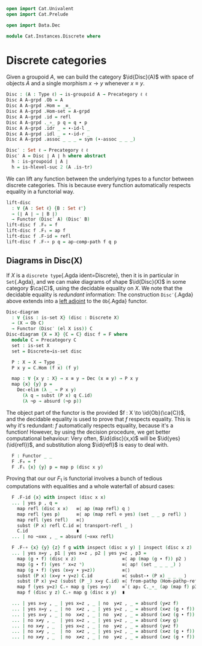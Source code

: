 ```agda
open import Cat.Univalent
open import Cat.Prelude

open import Data.Dec

module Cat.Instances.Discrete where
```

<!--
```agda
private variable
  ℓ ℓ' : Level
  X : Type ℓ
  C : Precategory ℓ ℓ'

open Precategory
open Functor
```
-->

# Discrete categories

Given a groupoid $A$, we can build the category $\id{Disc}(A)$ with
space of objects $A$ and a single morphism $x \to y$ whenever $x \equiv
y$.

```agda
Disc : (A : Type ℓ) → is-groupoid A → Precategory ℓ ℓ
Disc A A-grpd .Ob = A
Disc A A-grpd .Hom = _≡_
Disc A A-grpd .Hom-set = A-grpd
Disc A A-grpd .id = refl
Disc A A-grpd ._∘_ p q = q ∙ p
Disc A A-grpd .idr _ = ∙-id-l _
Disc A A-grpd .idl _ = ∙-id-r _
Disc A A-grpd .assoc _ _ _ = sym (∙-assoc _ _ _)

Disc′ : Set ℓ → Precategory ℓ ℓ
Disc′ A = Disc ∣ A ∣ h where abstract
  h : is-groupoid ∣ A ∣
  h = is-hlevel-suc 2 (A .is-tr)
```

We can lift any function between the underlying types to a functor
between discrete categories. This is because every function
automatically respects equality in a functorial way.

```agda
lift-disc
  : ∀ {A : Set ℓ} {B : Set ℓ'}
  → (∣ A ∣ → ∣ B ∣)
  → Functor (Disc′ A) (Disc′ B)
lift-disc f .F₀ = f
lift-disc f .F₁ = ap f
lift-disc f .F-id = refl
lift-disc f .F-∘ p q = ap-comp-path f q p
```

<!--
```agda
Codisc′ : ∀ {ℓ'} → Type ℓ → Precategory ℓ ℓ'
Codisc′ x .Ob = x
Codisc′ x .Hom _ _ = Lift _ ⊤
Codisc′ x .Hom-set _ _ = is-prop→is-set (λ _ _ i → lift tt)
Codisc′ x .id = lift tt
Codisc′ x ._∘_ _ _ = lift tt
Codisc′ x .idr _ = refl
Codisc′ x .idl _ = refl
Codisc′ x .assoc _ _ _ = refl
```
-->

## Diagrams in Disc(X)

If $X$ is a `discrete type`{.Agda ident=Discrete}, then it is in
particular in `Set`{.Agda}, and we can make diagrams of shape
$\id{Disc}(X)$ in some category $\ca{C}$, using the decidable
equality on $X$. We note that the decidable equality is _redundant_
information: The construction `Disc′`{.Agda} above extends into a [left
adjoint] to the `Ob`{.Agda} functor.

[left adjoint]: Cat.Instances.StrictCat.Cohesive.html#disc-γ

```agda
Disc-diagram
  : ∀ {iss : is-set X} (disc : Discrete X)
  → (X → Ob C)
  → Functor (Disc′ (el X iss)) C
Disc-diagram {X = X} {C = C} disc f = F where
  module C = Precategory C
  set : is-set X
  set = Discrete→is-set disc

  P : X → X → Type _
  P x y = C.Hom (f x) (f y)

  map : ∀ {x y : X} → x ≡ y → Dec (x ≡ y) → P x y
  map {x} {y} p =
    Dec-elim (λ _ → P x y)
      (λ q → subst (P x) q C.id)
      (λ ¬p → absurd (¬p p))
```

The object part of the functor is the provided $f : X \to
\id{Ob}(\ca{C})$, and the decidable equality is used to prove that
$f$ respects equality. This is why it's redundant: $f$ automatically
respects equality, because it's a function! However, by using the
decision procedure, we get better computational behaviour: Very often,
$\id{disc}(x,x)$ will be $\id{yes}(\id{refl})$, and
substitution along $\id{refl}$ is easy to deal with.

```agda
  F : Functor _ _
  F .F₀ = f
  F .F₁ {x} {y} p = map p (disc x y)
```

Proving that our our $F_1$ is functorial involves a bunch of tedious
computations with equalities and a whole waterfall of absurd cases:

```agda
  F .F-id {x} with inspect (disc x x)
  ... | yes p , q =
    map refl (disc x x)   ≡⟨ ap (map refl) q ⟩
    map refl (yes p)      ≡⟨ ap (map refl ⊙ yes) (set _ _ p refl) ⟩
    map refl (yes refl)   ≡⟨⟩
    subst (P x) refl C.id ≡⟨ transport-refl _ ⟩
    C.id                  ∎
  ... | no ¬x≡x , _ = absurd (¬x≡x refl)

  F .F-∘ {x} {y} {z} f g with inspect (disc x y) | inspect (disc x z) | inspect (disc y z)
  ... | yes x=y , p1 | yes x=z , p2 | yes y=z , p3 =
    map (g ∙ f) (disc x z)                 ≡⟨ ap (map (g ∙ f)) p2 ⟩
    map (g ∙ f) (yes ⌜ x=z ⌝)              ≡⟨ ap! (set _ _ _ _) ⟩
    map (g ∙ f) (yes (x=y ∙ y=z))          ≡⟨⟩
    subst (P x) (x=y ∙ y=z) C.id           ≡⟨ subst-∙ (P x) _ _ _ ⟩
    subst (P x) y=z (subst (P _) x=y C.id) ≡⟨ from-pathp (Hom-pathp-reflr C refl) ⟩
    map f (yes y=z) C.∘ map g (yes x=y)    ≡˘⟨ ap₂ C._∘_ (ap (map f) p3) (ap (map g) p1) ⟩
    map f (disc y z) C.∘ map g (disc x y)  ∎

  ... | yes x=y , _ | yes x=z , _ | no  y≠z , _ = absurd (y≠z f)
  ... | yes x=y , _ | no  x≠z , _ | yes y=z , _ = absurd (x≠z (g ∙ f))
  ... | yes x=y , _ | no  x≠z , _ | no  y≠z , _ = absurd (x≠z (g ∙ f))
  ... | no x≠y , _  | yes x=z , _ | yes y=z , _ = absurd (x≠y g)
  ... | no x≠y , _  | yes x=z , _ | no  y≠z , _ = absurd (y≠z f)
  ... | no x≠y , _  | no  x≠z , _ | yes y=z , _ = absurd (x≠z (g ∙ f))
  ... | no x≠y , _  | no  x≠z , _ | no  y≠z , _ = absurd (x≠z (g ∙ f))
```

<!--
```
Disc-adjunct
  : ∀ {iss : is-groupoid X}
  → (X → Ob C)
  → Functor (Disc X iss) C
Disc-adjunct {C = C} F .F₀ = F
Disc-adjunct {C = C} F .F₁ p = subst (C .Hom (F _) ⊙ F) p (C .id)
Disc-adjunct {C = C} F .F-id = transport-refl _
Disc-adjunct {C = C} {iss = iss} F .F-∘ {x} {y} {z} f g = path where
  import Cat.Reasoning C as C
  go = Disc-adjunct {C = C} {iss} F .F₁
  abstract
    path : go (g ∙ f) ≡ C ._∘_ (go f) (go g)
    path =
      J′ (λ y z f → ∀ {x} (g : x ≡ y) → go (g ∙ f) ≡ go f C.∘ go g)
        (λ x g → subst-∙ (C .Hom (F _) ⊙ F) _ _ _
              ·· transport-refl _
              ·· C.introl (transport-refl _))
        f {x} g
```
-->
